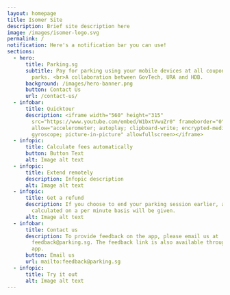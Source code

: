 ```yaml
---
layout: homepage
title: Isomer Site
description: Brief site description here
image: /images/isomer-logo.svg
permalink: /
notification: Here's a notification bar you can use!
sections:
  - hero:
      title: Parking.sg
      subtitle: Pay for parking using your mobile devices at all coupon parking car
        parks. <br>A collaboration between GovTech, URA and HDB.
      background: /images/hero-banner.png
      button: Contact Us
      url: /contact-us/
  - infobar:
      title: Quicktour
      description: <iframe width="560" height="315"
        src="https://www.youtube.com/embed/W1bxtVwuZr0" frameborder="0"
        allow="accelerometer; autoplay; clipboard-write; encrypted-media;
        gyroscope; picture-in-picture" allowfullscreen></iframe>
  - infopic:
      title: Calculate fees automatically
      button: Button Text
      alt: Image alt text
  - infopic:
      title: Extend remotely
      description: Infopic description
      alt: Image alt text
  - infopic:
      title: Get a refund
      description: If you choose to end your parking session earlier, a refund
        calculated on a per minute basis will be given.
      alt: Image alt text
  - infobar:
      title: Contact us
      description: To provide feedback on the app, please email us at
        feedback@parking.sg. The feedback link is also available through the
        app.
      button: Email us
      url: mailto:feedback@parking.sg
  - infopic:
      title: Try it out
      alt: Image alt text
---
```

